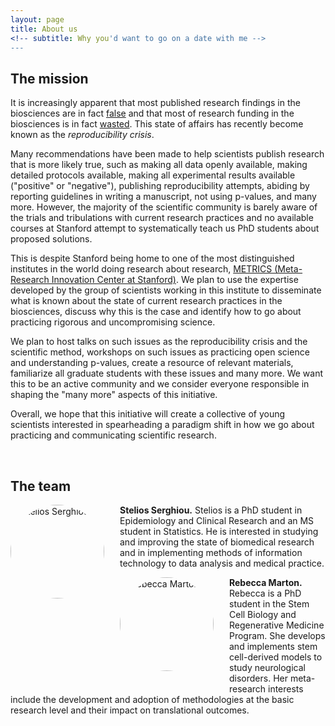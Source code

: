 ```yaml
---
layout: page
title: About us
<!-- subtitle: Why you'd want to go on a date with me -->
---
```


## The mission

It is increasingly apparent that most published research findings in the biosciences are in fact [false](https://journals.plos.org/plosmedicine/article?id=10.1371/journal.pmed.0020124) and that most of research funding in the biosciences is in fact [wasted](https://www.thelancet.com/series/research). This state of affairs has recently become known as the _reproducibility crisis_.

Many recommendations have been made to help scientists publish research that is more likely true, such as making all data openly available, making detailed protocols available, making all experimental results available ("positive" or "negative"), publishing reproducibility attempts, abiding by reporting guidelines in writing a manuscript, not using p-values, and many more. However, the majority of the scientific community is barely aware of the trials and tribulations with current research practices and no available courses at Stanford attempt to systematically teach us PhD students about proposed solutions.

This is despite Stanford being home to one of the most distinguished institutes in the world doing research about research, [METRICS (Meta-Research Innovation Center at Stanford)](https://metrics.stanford.edu/). We plan to use the expertise developed by the group of scientists working in this institute to disseminate what is known about the state of current research practices in the biosciences, discuss why this is the case and identify how to go about practicing rigorous and uncompromising science.

We plan to host talks on such issues as the reproducibility crisis and the scientific method, workshops on such issues as practicing open science and understanding p-values, create a resource of relevant materials, familiarize all graduate students with these issues and many more. We want this to be an active community and we consider everyone responsible in shaping the "many more" aspects of this initiative.

Overall, we hope that this initiative will create a collective of young scientists interested in spearheading a paradigm shift in how we go about practicing and communicating scientific research.

<br>

## The team

<p></p>

<img
    src="../img/stelios.png" alt="Stelios Serghiou"
    style="float: left; border-radius:50%; width: 150px; height: 150px; margin-bottom: 25px; margin-right: 25px;"/>

**Stelios Serghiou.** Stelios is a PhD student in Epidemiology and Clinical Research and an MS student in Statistics. He is interested in studying and improving the state of biomedical research and in implementing methods of information technology to data analysis and medical practice.

<p></p>

<img
    src="../img/rebecca.png" alt="Rebecca Marton"
    style="float: left; border-radius:50%; width: 150px; height: 150px; margin-bottom: 25px; margin-right: 25px;"/>

**Rebecca Marton.** Rebecca is a PhD student in the Stem Cell Biology and Regenerative Medicine Program. She develops and implements stem cell-derived models to study neurological disorders. Her meta-research interests include the development and adoption of methodologies at the basic research level and their impact on translational outcomes.
